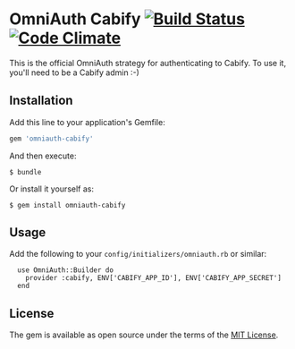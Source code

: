 # OmniAuth Cabify [![Build Status](https://travis-ci.org/minifast/omniauth-cabify.svg?branch=master)](https://travis-ci.org/minifast/omniauth-cabify) [![Code Climate](https://codeclimate.com/github/minifast/omniauth-cabify/badges/gpa.svg)](https://codeclimate.com/github/minifast/omniauth-cabify)

This is the official OmniAuth strategy for authenticating to Cabify. To
use it, you'll need to be a Cabify admin :-)

## Installation

Add this line to your application's Gemfile:

```ruby
gem 'omniauth-cabify'
```

And then execute:

    $ bundle

Or install it yourself as:

    $ gem install omniauth-cabify

## Usage

Add the following to your `config/initializers/omniauth.rb` or similar:

```
  use OmniAuth::Builder do
    provider :cabify, ENV['CABIFY_APP_ID'], ENV['CABIFY_APP_SECRET']
  end
```

## License

The gem is available as open source under the terms of the [MIT License](http://opensource.org/licenses/MIT).
